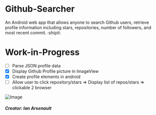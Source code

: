 # Github-Searcher

An Android web app that allows anyone to search Github users, retrieve profile information including stars, repositories, number of followers, and most recent commit. :shipit:

# Work-in-Progress
 - [ ] Parse JSON profile data
 - [x] Display Github Profile picture in ImageView
 - [x] Create profile elements in android
 - [ ]  Allow user to click repository/stars => Display list of repos/stars => clickable 2 browser

![Image](https://i.imgur.com/GaevEiP.png)

##### Creator: Ian Arsenault